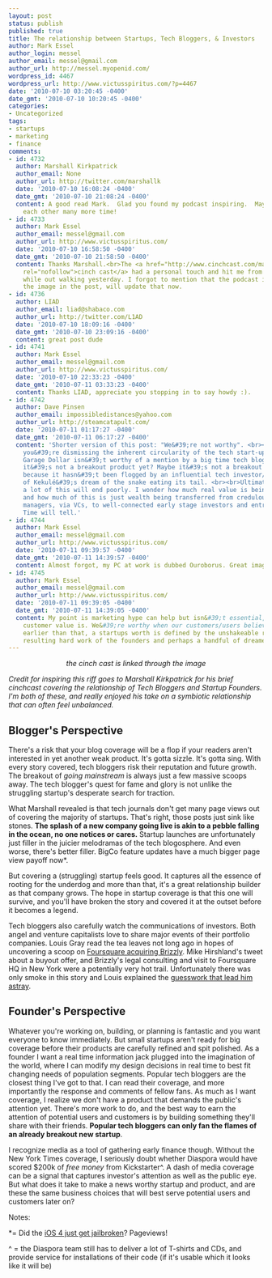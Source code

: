 ```yaml
---
layout: post
status: publish
published: true
title: The relationship between Startups, Tech Bloggers, & Investors
author: Mark Essel
author_login: messel
author_email: messel@gmail.com
author_url: http://messel.myopenid.com/
wordpress_id: 4467
wordpress_url: http://www.victusspiritus.com/?p=4467
date: '2010-07-10 03:20:45 -0400'
date_gmt: '2010-07-10 10:20:45 -0400'
categories:
- Uncategorized
tags:
- startups
- marketing
- finance
comments:
- id: 4732
  author: Marshall Kirkpatrick
  author_email: None
  author_url: http://twitter.com/marshallk
  date: '2010-07-10 16:08:24 -0400'
  date_gmt: '2010-07-10 21:08:24 -0400'
  content: A good read Mark.  Glad you found my podcast inspiring.  May we inspire
    each other many more time!
- id: 4733
  author: Mark Essel
  author_email: messel@gmail.com
  author_url: http://www.victusspiritus.com/
  date: '2010-07-10 16:58:50 -0400'
  date_gmt: '2010-07-10 21:58:50 -0400'
  content: Thanks Marshall.<br>The <a href="http://www.cinchcast.com/marshallk/74340"
    rel="nofollow">cinch cast</a> had a personal touch and hit me from different angles
    while out walking yesterday. I forgot to mention that the podcast is linked through
    the image in the post, will update that now.
- id: 4736
  author: LIAD
  author_email: liad@shabaco.com
  author_url: http://twitter.com/L1AD
  date: '2010-07-10 18:09:16 -0400'
  date_gmt: '2010-07-10 23:09:16 -0400'
  content: great post dude
- id: 4741
  author: Mark Essel
  author_email: messel@gmail.com
  author_url: http://www.victusspiritus.com/
  date: '2010-07-10 22:33:23 -0400'
  date_gmt: '2010-07-11 03:33:23 -0400'
  content: Thanks LIAD, appreciate you stopping in to say howdy :).
- id: 4742
  author: Dave Pinsen
  author_email: impossibledistances@yahoo.com
  author_url: http://steamcatapult.com/
  date: '2010-07-11 01:17:27 -0400'
  date_gmt: '2010-07-11 06:17:27 -0400'
  content: 'Shorter version of this post: "We&#39;re not worthy". <br><br>I think
    you&#39;re dismissing the inherent circularity of the tech start-up hype machine.
    Garage Dollar isn&#39;t worthy of a mention by a big time tech blogger because
    it&#39;s not a breakout product yet? Maybe it&#39;s not a breakout product yet
    because it hasn&#39;t been flogged by an influential tech investor/blogger? <br><br>Think
    of Kekulé&#39;s dream of the snake eating its tail. <br><br>Ultimately, I think
    a lot of this will end poorly. I wonder how much real value is being created,
    and how much of this is just wealth being transferred from credulous pension fund
    managers, via VCs, to well-connected early stage investors and entrepreneurs.
    Time will tell.'
- id: 4744
  author: Mark Essel
  author_email: messel@gmail.com
  author_url: http://www.victusspiritus.com/
  date: '2010-07-11 09:39:57 -0400'
  date_gmt: '2010-07-11 14:39:57 -0400'
  content: Almost forgot, my PC at work is dubbed Ouroborus. Great image :)
- id: 4745
  author: Mark Essel
  author_email: messel@gmail.com
  author_url: http://www.victusspiritus.com/
  date: '2010-07-11 09:39:05 -0400'
  date_gmt: '2010-07-11 14:39:05 -0400'
  content: My point is marketing hype can help but isn&#39;t essential, perceived
    customer value is. We&#39;re worthy when our customers/users believe us so. Even
    earlier than that, a startups worth is defined by the unshakeable resolve and
    resulting hard work of the founders and perhaps a handful of dreamers.
---
```

<p style="text-align: center;"><a href="http://www.cinchcast.com/marshallk/74340"><img class="size-full wp-image-4469" title="TweetAboutStartupsAndTechBloggers" src="http://www.victusspiritus.com/wp-content/uploads/2010/07/TweetAboutStartupsAndTechBloggers.png" alt="" /></a><br />
<em>the cinch cast is linked through the image</em></p>
<p><em>Credit for inspiring this riff goes to Marshall Kirkpatrick for his brief cinchcast covering the relationship of Tech Bloggers and Startup Founders. I'm both of these, and really enjoyed his take on a symbiotic relationship that can often feel unbalanced.</em></p>
<h2>Blogger's Perspective</h2>
<p>There's a risk that your blog coverage will be a flop if your readers aren't interested in yet another weak product. It's gotta sizzle. It's gotta sing. With every story covered, tech bloggers risk their reputation and future growth. The breakout of <em>going mainstream</em> is always just a few massive scoops away. The tech blogger's quest for fame and glory is not unlike the struggling startup's desperate search for traction.</p>
<p>What Marshall revealed is that tech journals don't get many page views out of covering the majority of startups. That's right, those posts just sink like stones. <strong>The splash of a new company going live is akin to a pebble falling in the ocean, no one notices or cares.</strong> Startup launches are unfortunately just filler in the juicier melodramas of the tech blogosphere. And even worse, there's better filler. BigCo feature updates have a much bigger page view payoff now*.</p>
<p>But covering a (struggling) startup feels good. It captures all the essence of rooting for the underdog and more than that, it's a great relationship builder as that company grows. The hope in startup coverage is that this one will survive, and you'll have broken the story and covered it at the outset before it becomes a legend.</p>
<p>Tech bloggers also carefully watch the communications of investors. Both angel and venture capitalists love to share major events of their portfolio companies. Louis Gray read the tea leaves not long ago in hopes of uncovering a scoop on <a href="http://blog.louisgray.com/2010/07/independence-day-speculation-is.html">Foursquare acquiring Brizzly</a>. Mike Hirshland's tweet about a buyout offer, and Brizzly's legal consulting and visit to Foursquare HQ in New York were a potentially very hot trail. Unfortunately there was only smoke in this story and Louis explained the <a href="http://blog.louisgray.com/2010/07/sorry-about-that-false-positive-i-blame.html">guesswork that lead him astray</a>.</p>
<h2>Founder's Perspective</h2>
<p>Whatever you're working on, building, or planning is fantastic and you want everyone to know immediately. But small startups aren't ready for big coverage before their products are carefully refined and spit polished. As a founder I want a real time information jack plugged into the imagination of the world, where I can modify my design decisions in real time to best fit changing needs of population segments. Popular tech bloggers are the closest thing I've got to that. I can read their coverage, and more importantly the response and comments of fellow fans. As much as I want coverage, I realize we don't have a product that demands the public's attention yet. There's more work to do, and the best way to earn the attention of potential users and customers is by building something they'll share with their friends. <strong>Popular tech bloggers can only fan the flames of an already breakout new startup</strong>.</p>
<p>I recognize media as a tool of gathering early finance though. Without the New York Times coverage, I seriously doubt whether Diaspora would have scored $200k of <em>free money</em> from Kickstarter^. A dash of media coverage can be a signal that captures investor's attention as well as the public eye. But what does it take to make a news worthy startup and product, and are these the same business choices that will best serve potential users and customers later on?</p>
<p>Notes:</p>
<p>*= Did the <a href="http://www.google.com/#hl=en&amp;q=iOS%204%20hack%20spirit&amp;um=1&amp;ie=UTF-8&amp;tbo=u&amp;tbs=nws:1&amp;source=og&amp;sa=N&amp;tab=wn&amp;fp=7e78d8b98f604090">iOS 4 just get jailbroken</a>? Pageviews!</p>
<p>^ = the Diaspora team still has to deliver a lot of T-shirts and CDs, and provide service for installations of their code (if it's usable which it looks like it will be)</p>
